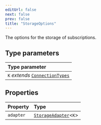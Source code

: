 ```yaml
---
editUrl: false
next: false
prev: false
title: "StorageOptions"
---
```


The options for the storage of subscriptions.

## Type parameters

| Type parameter |
| :------ |
| `K` *extends* [`ConnectionTypes`](/api/eventsub/type-aliases/connectiontypes/) |

## Properties

| Property | Type |
| :------ | :------ |
| `adapter` | [`StorageAdapter`](/api/eventsub/classes/storageadapter/)\<`K`\> |
